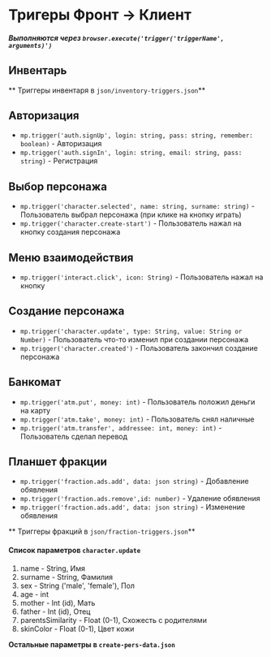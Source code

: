 # Тригеры **Фронт -> Клиент**

##### Выполняются через `browser.execute('trigger('triggerName', arguments)')`

## Инвентарь

** Триггеры инвентаря в `json/inventory-triggers.json`**

## Авторизация

- `mp.trigger('auth.signUp', login: string, pass: string, remember: boolean)` - Авторизация
- `mp.trigger('auth.signIn', login: string, email: string, pass: string)` - Регистрация

## Выбор персонажа

- `mp.trigger('character.selected', name: string, surname: string)` - Пользователь выбрал персонажа (при клике на кнопку играть)
- `mp.trigger('character.create-start')` - Пользователь нажал на кнопку создания персонажа

## Меню взаимодействия

- `mp.trigger('interact.click', icon: String)` - Пользователь нажал на кнопку

## Создание персонажа

- `mp.trigger('character.update', type: String, value: String or Number)` - Пользователь что-то изменил при создании персонажа
- `mp.trigger('character.created')` - Пользователь закончил создание персонажа

## Банкомат

- `mp.trigger('atm.put', money: int)` - Пользователь положил деньги на карту
- `mp.trigger('atm.take', money: int)` - Пользователь снял наличные
- `mp.trigger('atm.transfer', addressee: int, money: int)` - Пользователь сделал перевод

## Планшет фракции

- `mp.trigger('fraction.ads.add', data: json string)` - Добавление обявления
- `mp.trigger('fraction.ads.remove',id: number)` - Удаление обявления
- `mp.trigger('fraction.ads.add', data: json string)` - Изменение обявления

** Триггеры фракций в `json/fraction-triggers.json`**

#### Список параметров `character.update`

1. name - String, Имя
2. surname - String, Фамилия
3. sex - String ('male', 'female'), Пол
4. age - int
5. mother - Int (id), Мать
6. father - Int (id), Отец
7. parentsSimilarity - Float (0-1), Схожесть с родителями
8. skinColor - Float (0-1), Цвет кожи

**Остальные параметры в `create-pers-data.json`**
